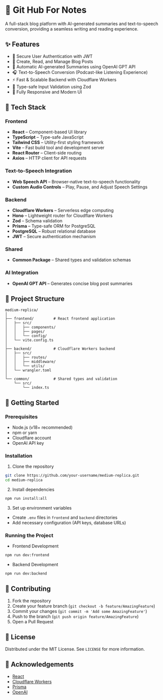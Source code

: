 # 📰 Git Hub For Notes

A full-stack blog platform with AI-generated summaries and text-to-speech conversion, providing a seamless writing and reading experience.

## ✨ Features

- 🔐 Secure User Authentication with JWT
- 📝 Create, Read, and Manage Blog Posts
- 🤖 Automatic AI-generated Summaries using OpenAI GPT API
- 🎧 Text-to-Speech Conversion (Podcast-like Listening Experience)
- ⚡️ Fast & Scalable Backend with Cloudflare Workers
- 🎯 Type-safe Input Validation using Zod
- 📱 Fully Responsive and Modern UI

## 🧠 Tech Stack

### Frontend

- **React** – Component-based UI library
- **TypeScript** – Type-safe JavaScript
- **Tailwind CSS** – Utility-first styling framework
- **Vite** – Fast build tool and development server
- **React Router** – Client-side routing
- **Axios** – HTTP client for API requests

### Text-to-Speech Integration

- **Web Speech API** – Browser-native text-to-speech functionality
- **Custom Audio Controls** – Play, Pause, and Adjust Speech Settings

### Backend

- **Cloudflare Workers** – Serverless edge computing
- **Hono** – Lightweight router for Cloudflare Workers
- **Zod** – Schema validation
- **Prisma** – Type-safe ORM for PostgreSQL
- **PostgreSQL** – Robust relational database
- **JWT** – Secure authentication mechanism

### Shared

- **Common Package** – Shared types and validation schemas

### AI Integration

- **OpenAI GPT API** – Generates concise blog post summaries

## 📁 Project Structure

```
medium-replica/
│
├── frontend/         # React frontend application
│   ├── src/
│   │   ├── components/
│   │   ├── pages/
│   │   └── config/
│   └── vite.config.ts
│
├── backend/          # Cloudflare Workers backend
│   ├── src/
│   │   ├── routes/
│   │   ├── middleware/
│   │   └── utils/
│   └── wrangler.toml
│
└── common/           # Shared types and validation
    └── src/
        └── index.ts
```

## 🚀 Getting Started

### Prerequisites

- Node.js (v18+ recommended)
- npm or yarn
- Cloudflare account
- OpenAI API key

### Installation

1. Clone the repository

```bash
git clone https://github.com/your-username/medium-replica.git
cd medium-replica
```

2. Install dependencies

```bash
npm run install:all
```

3. Set up environment variables

- Create `.env` files in `frontend` and `backend` directories
- Add necessary configuration (API keys, database URLs)

### Running the Project

- Frontend Development

```bash
npm run dev:frontend
```

- Backend Development

```bash
npm run dev:backend
```

## 🤝 Contributing

1. Fork the repository
2. Create your feature branch (`git checkout -b feature/AmazingFeature`)
3. Commit your changes (`git commit -m 'Add some AmazingFeature'`)
4. Push to the branch (`git push origin feature/AmazingFeature`)
5. Open a Pull Request

## 📄 License

Distributed under the MIT License. See `LICENSE` for more information.

## 🎉 Acknowledgements

- [React](https://reactjs.org/)
- [Cloudflare Workers](https://workers.cloudflare.com/)
- [Prisma](https://www.prisma.io/)
- [OpenAI](https://openai.com/)
